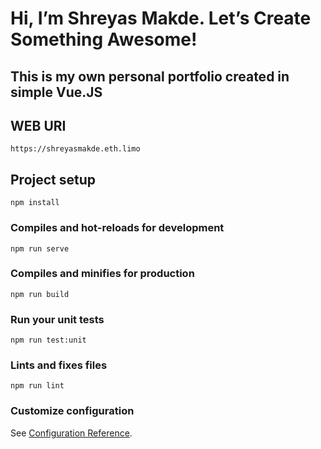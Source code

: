 
# Hi, I’m Shreyas Makde. Let’s Create Something Awesome!

## This is my own personal portfolio created in simple Vue.JS

## WEB URI
```
https://shreyasmakde.eth.limo
```


## Project setup
```
npm install
```

### Compiles and hot-reloads for development
```
npm run serve
```

### Compiles and minifies for production
```
npm run build
```

### Run your unit tests
```
npm run test:unit
```

### Lints and fixes files
```
npm run lint
```

### Customize configuration
See [Configuration Reference](https://cli.vuejs.org/config/).
